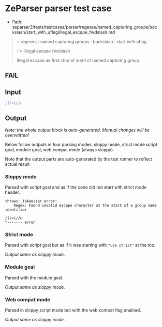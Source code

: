 # ZeParser parser test case

- Path: zeparser3/tests/testcases/parser/regexes/named_capturing_groups/backslash/start_with_uflag/illegal_escape_fwdslash.md

> :: regexes : named capturing groups : backslash : start with uflag
>
> ::> illegal escape fwdslash
>
> Illegal escape as first char of ident of named capturing group

## FAIL

## Input

`````js
/(?<\//u
`````

## Output

_Note: the whole output block is auto-generated. Manual changes will be overwritten!_

Below follow outputs in four parsing modes: sloppy mode, strict mode script goal, module goal, web compat mode (always sloppy).

Note that the output parts are auto-generated by the test runner to reflect actual result.

### Sloppy mode

Parsed with script goal and as if the code did not start with strict mode header.

`````
throws: Tokenizer error!
    Regex: Found invalid escape character at the start of a group name identifier

/(?<\//u
^------- error
`````

### Strict mode

Parsed with script goal but as if it was starting with `"use strict"` at the top.

_Output same as sloppy mode._

### Module goal

Parsed with the module goal.

_Output same as sloppy mode._

### Web compat mode

Parsed in sloppy script mode but with the web compat flag enabled.

_Output same as sloppy mode._
